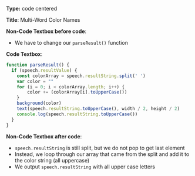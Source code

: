 **Type:** code centered

**Title**: Multi-Word Color Names

**Non-Code Textbox before code**: 

* We have to change our `parseResult()` function

**Code Textbox**: 

```javascript
function parseResult() {
  if (speech.resultValue) {
    const colorArray = speech.resultString.split(' ')  
    var color = ""
    for (i = 0; i < colorArray.length; i++) {
        color += (colorArray[i].toUpperCase())
    }
    background(color)
    text(speech.resultString.toUpperCase(), width / 2, height / 2)
    console.log(speech.resultString.toUpperCase())
  }
}
```

**Non-Code Textbox after code**: 

* `speech.resultString` is still split, but we do not pop to get last element
* Instead, we loop through our array that came from the split and add it to the color string (all uppercase)
* We output `speech.resultString` with all upper case letters

